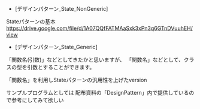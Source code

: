 
* [デザインパターン_State_NonGeneric]

Stateパターンの基本  
https://drive.google.com/file/d/1A07QQfFATMAaSxk3xPn3q6GTnDVuuhEH/view



* [デザインパターン_State_Generic]

「関数名(引数)」などとしてきたかと思いますが、
「関数名<T>」などとして、クラスの型を引数とすることができます。

「関数名<T>」を利用しStateパターンの汎用性を上げたversion

サンプルプログラムとしては
配布資料の「DesignPattern」内で提供しているので参考にしてみて欲しい
